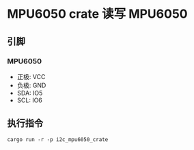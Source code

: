 # MPU6050 crate 读写 MPU6050

## 引脚

### MPU6050

- 正极: VCC
- 负极: GND
- SDA: IO5
- SCL: IO6

## 执行指令

```shell
cargo run -r -p i2c_mpu6050_crate
```
